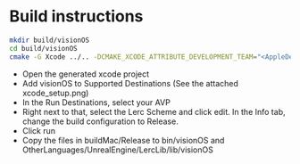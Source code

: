 # Build instructions

```bash
mkdir build/visionOS 
cd build/visionOS
cmake -G Xcode ../.. -DCMAKE_XCODE_ATTRIBUTE_DEVELOPMENT_TEAM="<AppleDeveloperID>"
```
- Open the generated xcode project
- Add visionOS to Supported Destinations (See the attached xcode_setup.png)
- In the Run Destinations, select your AVP
- Right next to that, select the Lerc Scheme and click edit. In the Info tab, change the build configuration to Release.
- Click run
- Copy the files in buildMac/Release to bin/visionOS and OtherLanguages/UnrealEngine/LercLib/lib/visionOS